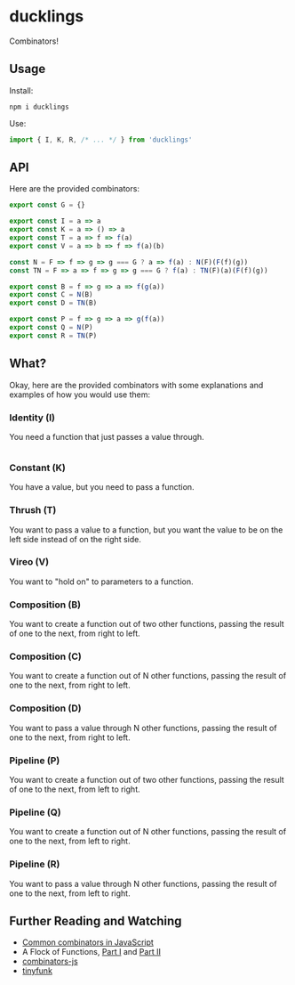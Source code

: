 # ducklings

Combinators!

## Usage

Install:

```
npm i ducklings
```

Use:

```javascript
import { I, K, R, /* ... */ } from 'ducklings'
```

## API

Here are the provided combinators:

```javascript
export const G = {}

export const I = a => a
export const K = a => () => a
export const T = a => f => f(a)
export const V = a => b => f => f(a)(b)

const N = F => f => g => g === G ? a => f(a) : N(F)(F(f)(g))
const TN = F => a => f => g => g === G ? f(a) : TN(F)(a)(F(f)(g))

export const B = f => g => a => f(g(a))
export const C = N(B)
export const D = TN(B)

export const P = f => g => a => g(f(a))
export const Q = N(P)
export const R = TN(P)
```

## What?

Okay, here are the provided combinators with some explanations and examples of how you would use
them:

### Identity (I)

You need a function that just passes a value through.

```javascript
```

### Constant (K)

You have a value, but you need to pass a function.

### Thrush (T)

You want to pass a value to a function, but you want the value to be on the left side instead of on
the right side.

### Vireo (V)

You want to "hold on" to parameters to a function.

### Composition (B)

You want to create a function out of two other functions, passing the result of one to the next,
from right to left.

### Composition (C)

You want to create a function out of N other functions, passing the result of one to the next, from
right to left.

### Composition (D)

You want to pass a value through N other functions, passing the result of one to the next, from
right to left.

### Pipeline (P)

You want to create a function out of two other functions, passing the result of one to the next,
from left to right.

### Pipeline (Q)

You want to create a function out of N other functions, passing the result of one to the next, from
left to right.

### Pipeline (R)

You want to pass a value through N other functions, passing the result of one to the next, from left
to right.

## Further Reading and Watching

- [Common combinators in JavaScript](https://gist.github.com/Avaq/1f0636ec5c8d6aed2e45)
- A Flock of Functions, [Part I](https://youtube.com/watch?v=3VQ382QG-y4) and [Part II](https://youtube.com/watch?v=pAnLQ9JwN-E)
- [combinators-js](https://github.com/benji6/combinators-js)
- [tinyfunk](https://github.com/flintinatux/tinyfunk)
